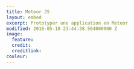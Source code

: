 ```yaml
---
title: Meteor JS
layout: embed
excerpt: Prototyper une application en Meteor
modified: 2016-05-10 23:44:38.564000000 Z
image:
  feature: 
  credit: 
  creditlink: 
couleur: 
---
```


<div class="typeform-widget" data-url="https://xalava.typeform.com/to/r0nwxr" data-text="Atelier MeteorJS" style="width:100%;height:90vh;"></div>
<script>(function(){var qs,js,q,s,d=document,gi=d.getElementById,ce=d.createElement,gt=d.getElementsByTagName,id='typef_orm',b='https://s3-eu-west-1.amazonaws.com/share.typeform.com/';if(!gi.call(d,id)){js=ce.call(d,'script');js.id=id;js.src=b+'widget.js';q=gt.call(d,'script')[0];q.parentNode.insertBefore(js,q)}})()</script>
